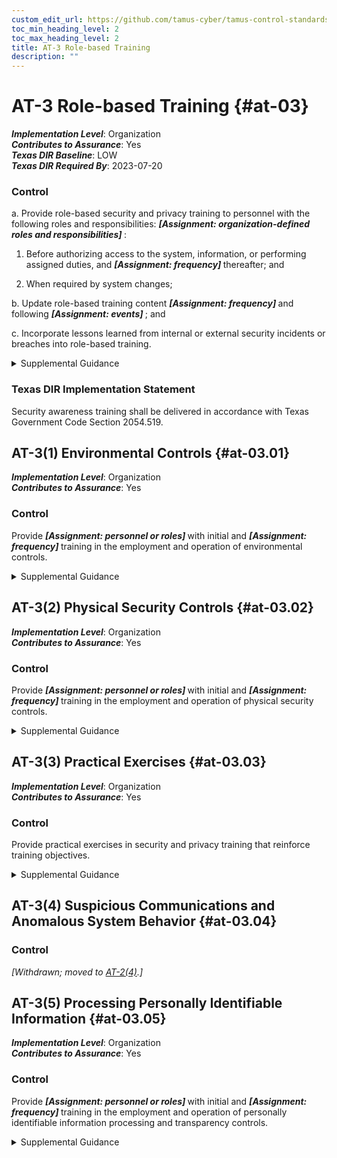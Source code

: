 ```yaml
---
custom_edit_url: https://github.com/tamus-cyber/tamus-control-standards/tree/main/content/tamus.edu/TAMUS_profile.yaml
toc_min_heading_level: 2
toc_max_heading_level: 2
title: AT-3 Role-based Training
description: ""
---
```


# AT-3 Role-based Training {#at-03}

_**Implementation Level**_: Organization\
_**Contributes to Assurance**_: Yes\
_**Texas DIR Baseline**_: LOW\
_**Texas DIR Required By**_: 2023-07-20

### Control



a. Provide role-based security and privacy training to personnel with the following roles and responsibilities: <strong title="at-3_prm_1"> <em>[Assignment: organization-defined roles and responsibilities]</em> </strong>:

1. Before authorizing access to the system, information, or performing assigned duties, and <strong title="at-03_odp.03"> <em>[Assignment: frequency]</em> </strong> thereafter; and

2. When required by system changes;

b. Update role-based training content <strong title="at-03_odp.04"> <em>[Assignment: frequency]</em> </strong> and following <strong title="at-03_odp.05"> <em>[Assignment: events]</em> </strong> ; and

c. Incorporate lessons learned from internal or external security incidents or breaches into role-based training.


<details><summary>Supplemental Guidance</summary>Organizations determine the content of training based on the assigned roles and responsibilities of individuals as well as the security and privacy requirements of organizations and the systems to which personnel have authorized access, including technical training specifically tailored for assigned duties. Roles that may require role-based training include senior leaders or management officials (e.g., head of agency/chief executive officer, chief information officer, senior accountable official for risk management, senior agency information security officer, senior agency official for privacy), system owners; authorizing officials; system security officers; privacy officers; acquisition and procurement officials; enterprise architects; systems engineers; software developers; systems security engineers; privacy engineers; system, network, and database administrators; auditors; personnel conducting configuration management activities; personnel performing verification and validation activities; personnel with access to system-level software; control assessors; personnel with contingency planning and incident response duties; personnel with privacy management responsibilities; and personnel with access to personally identifiable information.<br/><br/>Comprehensive role-based training addresses management, operational, and technical roles and responsibilities covering physical, personnel, and technical controls. Role-based training also includes policies, procedures, tools, methods, and artifacts for the security and privacy roles defined. Organizations provide the training necessary for individuals to fulfill their responsibilities related to operations and supply chain risk management within the context of organizational security and privacy programs. Role-based training also applies to contractors who provide services to federal agencies. Types of training include web-based and computer-based training, classroom-style training, and hands-on training (including micro-training). Updating role-based training on a regular basis helps to ensure that the content remains relevant and effective. Events that may precipitate an update to role-based training content include, but are not limited to, assessment or audit findings, security incidents or breaches, or changes in applicable laws, executive orders, directives, regulations, policies, standards, and guidelines.</details>

### Texas DIR Implementation Statement

Security awareness training shall be delivered in accordance with Texas Government Code Section 2054.519.



## AT-3(1) Environmental Controls {#at-03.01}

_**Implementation Level**_: Organization\
_**Contributes to Assurance**_: Yes

### Control

Provide <strong title="at-03.01_odp.01"> <em>[Assignment: personnel or roles]</em> </strong> with initial and <strong title="at-03.01_odp.02"> <em>[Assignment: frequency]</em> </strong> training in the employment and operation of environmental controls.


<details><summary>Supplemental Guidance</summary>Environmental controls include fire suppression and detection devices or systems, sprinkler systems, handheld fire extinguishers, fixed fire hoses, smoke detectors, temperature or humidity, heating, ventilation, air conditioning, and power within the facility.</details>


## AT-3(2) Physical Security Controls {#at-03.02}

_**Implementation Level**_: Organization\
_**Contributes to Assurance**_: Yes

### Control

Provide <strong title="at-03.02_odp.01"> <em>[Assignment: personnel or roles]</em> </strong> with initial and <strong title="at-03.02_odp.02"> <em>[Assignment: frequency]</em> </strong> training in the employment and operation of physical security controls.


<details><summary>Supplemental Guidance</summary>Physical security controls include physical access control devices, physical intrusion and detection alarms, operating procedures for facility security guards, and monitoring or surveillance equipment.</details>


## AT-3(3) Practical Exercises {#at-03.03}

_**Implementation Level**_: Organization\
_**Contributes to Assurance**_: Yes

### Control

Provide practical exercises in security and privacy training that reinforce training objectives.


<details><summary>Supplemental Guidance</summary>Practical exercises for security include training for software developers that addresses simulated attacks that exploit common software vulnerabilities or spear or whale phishing attacks targeted at senior leaders or executives. Practical exercises for privacy include modules with quizzes on identifying and processing personally identifiable information in various scenarios or scenarios on conducting privacy impact assessments.</details>


## AT-3(4) Suspicious Communications and Anomalous System Behavior {#at-03.04}

### Control

<em>[Withdrawn; moved to [AT-2(4)](/catalog/at/at-02#at-02.04).]</em>



## AT-3(5) Processing Personally Identifiable Information {#at-03.05}

_**Implementation Level**_: Organization\
_**Contributes to Assurance**_: Yes

### Control

Provide <strong title="at-03.05_odp.01"> <em>[Assignment: personnel or roles]</em> </strong> with initial and <strong title="at-03.05_odp.02"> <em>[Assignment: frequency]</em> </strong> training in the employment and operation of personally identifiable information processing and transparency controls.


<details><summary>Supplemental Guidance</summary>Personally identifiable information processing and transparency controls include the organization’s authority to process personally identifiable information and personally identifiable information processing purposes. Role-based training for federal agencies addresses the types of information that may constitute personally identifiable information and the risks, considerations, and obligations associated with its processing. Such training also considers the authority to process personally identifiable information documented in privacy policies and notices, system of records notices, computer matching agreements and notices, privacy impact assessments, [PRIVACT](#18e71fec-c6fd-475a-925a-5d8495cf8455) statements, contracts, information sharing agreements, memoranda of understanding, and/or other documentation.</details>
